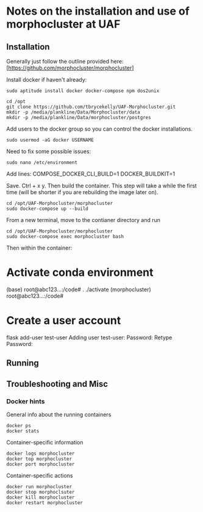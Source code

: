 # Notes on the installation and use of morphocluster at UAF

## Installation

Generally just follow the outline provided here: [https://github.com/morphocluster/morphocluster]

Install docker if haven't already:

    sudo aptitude install docker docker-compose npm dos2unix

    cd /opt
    git clone https://github.com/tbrycekelly/UAF-Morphocluster.git
    mkdir -p /media/plankline/Data/Morphocluster/data
    mkdir -p /media/plankline/Data/morphocluster/postgres

Add users to the docker group so you can control the docker installations.

    sudo usermod -aG docker USERNAME

Need to fix some possible issues:

    sudo nano /etc/environment

Add lines: 
    COMPOSE_DOCKER_CLI_BUILD=1
    DOCKER_BUILDKIT=1

Save. Ctrl + x  y. Then build the container. This step will take a while the first time (will be shorter if you are rebuilding the image later on).

    cd /opt/UAF-Morphocluster/morphocluster
    sudo docker-compose up --build

From a new terminal, move to the contianer directory and run

    cd /opt/UAF-Morphocluster/morphocluster
    sudo docker-compose exec morphocluster bash

Then within the container: 
# Activate conda environment
(base) root@abc123...:/code# . ./activate
(morphocluster) root@abc123...:/code#

# Create a user account
flask add-user test-user
Adding user test-user:
Password: <hidden>
Retype Password: <hidden>



## Running



## Troubleshooting and Misc


### Docker hints

General info about the running containers

    docker ps
    docker stats

Container-specific information

    docker logs morphocluster    
    docker top morphocluster
    docker port morphocluster


Container-specific actions

    docker run morphocluster
    docker stop morphoclsuter
    docker kill morphocluster
    docker restart morphocluster
